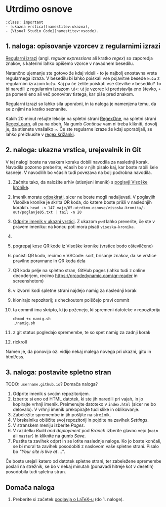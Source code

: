 # Utrdimo osnove

`````{admonition} Programska oprema
:class: important
- [ukazna vrstica](namestitev:ukazna),
- [Visual Studio Code](namestitev:vscode).
`````

## 1. naloga: opisovanje vzorcev z regularnimi izrazi

[Regularni izrazi](https://en.wikipedia.org/wiki/Regular_expression) 
(angl. _regular expressions_ ali kratko _regex_) so zaporedja znakov, 
s katerimi lahko opišemo vzorce v navadnem besedilu.

Natančno ujemanje ste gotovo že kdaj videli - to je najbolj enostavna vrsta regularnega izraza.
V besedilu bi lahko poiskali vse pojavitve besede `kuža` z regularnim izrazom `kuža`.
Kaj pa če želite poiskati vse številke v besedilu?
To bi naredili z regularnim izrazom `\d+`: 
`\d` je vzorec ki predstavlja eno števko,
`+` pa pomeni eno ali več ponovitev tistega, kar piše pred znakom.

Regularni izrazi so lahko sila uporabni, in ta naloga je namenjena temu,
da se z njimi na kratko seznanite. 

Kakih 20 minut rešujte lekcije na spletni strani [RegexOne](https://regexone.com),
na spletni strani [RegexLearn](https://regexlearn.com/learn/regex101), ali pa na obeh.
Na gumb _Continue_ vam ni treba klikniti, dovolj je, da stisnete vnašalko <kbd>↵</kbd>.
Če ste regularne izraze že kdaj uporabljali, se lahko preizkusite v 
[regex križanki](https://regexcrossword.com).

## 2. naloga: ukazna vrstica, urejevalnik in Git

V tej nalogi boste na vsakem koraku dobili navodila za naslednji korak.
Navodila pozorno preberite, včasih bo v njih pisalo kaj, kar boste rabili šele kasneje.
V navodilih bo včasih tudi povezava na bolj podrobna navodila.

1. Začnite tako, da naložite arhiv (stisnjeni imenik) s [poglavji Visoške kronike](05-utrdimo-osnove/visoska-kronika.zip).
2. Imenik morate [odpakirati](faq:zip), sicer ne boste mogli nadaljevati.
   V poglavjih Visoške kronike je skrita QR koda, do katere boste prišli v naslednjih korakih.
   `head -n 147 vaje/05-utrdimo-osnove/visoska-kronika/-out/poglavje05.txt | tail -n 20`
3. [Odprite imenik v ukazni vrstici](faq:ukazna-imenik). 
   Z ukazom `pwd` lahko preverite, če ste v pravem imeniku: na koncu poti mora pisati `visoska-kronika`.
4. 



1. pogrepaj kose QR kode iz Visoške kronike (vrstice bodo oštevilčene)
2. počisti QR kodo, recimo v VSCode: sort, brisanje znakov, da se vrstice pravilno poravnane in QR koda dela
3. QR koda pelje na spletno stran, GitHub pages (lahko tudi z online decoderjem, recimo https://qrcodedynamic.com/qr-reader in screenshotom)
4. v izvorni kodi spletne strani najdejo namig za naslednji korak
5. klonirajo repozitorij; s checkoutom poiščejo pravi commit
6. ta commit ima skripto, ki jo poženejo, ki spremeni datoteke v repozitoriju
    ```
    chmod +x namig.sh 
    ./namig.sh 
    ```
7. z git status pogledajo spremembe, te so spet namig za zadnji korak
8. rickroll

Namen je, da ponovijo oz. vidijo nekaj malega novega pri ukazni, gitu in html/css.

## 3. naloga: postavite spletno stran

TODO: `username.github.io`? Domača naloga?

1. Odprite imenik s svojim repozitorijem.
2. Izberite si eno od HTML datotek, ki ste jih naredili pri vajah,
   in jo kopirajte vrhnji imenik.
   Preimenujte datoteko v `index.html` (sicer ne bo delovalo).
   V vrhnji imenik prekopirajte tudi slike in oblikovanje.
3. Zabeležite spremembe in jih pošljite na strežnik.
4. V brskalniku obiščite svoj repozitorij in pojdite na zavihek _Settings_.
5. V stranskem meniju izberite _Pages_.
6. V razdelku _Build and deployment_ pod _Branch_ izberite glavno vejo
   (`main` ali `master`) in kliknite na gumb _Save_.
7. Pustite ta zavihek odprt in se lotite naslednje naloge.
   Ko jo boste končali, se bi moral ta zavihek posodobiti z naslovom 
   vaše spletne strani.
   Pisalo bo _"Your site is live at ..."_.

Če boste urejali katero od datotek spletne strani, ter zabeležene spremembe
poslali na strežnik, se bo v nekaj minutah (ponavadi hitreje kot v desetih)
posodobila tudi spletna stran.

## Domača naloga

1. Preberite si začetek [poglavja o LaTeX-u](06-uvod-v-latex) (do 1. naloge).